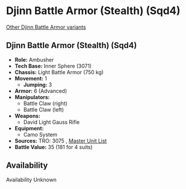 # Djinn Battle Armor (Stealth) (Sqd4) 

[Other Djinn Battle Armor variants](../djinn_battle_armor.md) 

## Djinn Battle Armor (Stealth) (Sqd4) 

- **Role:** Ambusher 
- **Tech Base:** Inner Sphere (3071) 
- **Chassis:** Light Battle Armor (750 kg) 
- **Movement:** 1 
  - **Jumping:** 3 
- **Armor:** 6 (Advanced) 
- **Manipulators:** 
  - Battle Claw (right) 
  - Battle Claw (left) 
- **Weapons:** 
  - David Light Gauss Rifle 
- **Equipment:** 
  - Camo System 
- **Sources:** TRO: 3075 , [Master Unit List](http://masterunitlist.info/Unit/Details/4084) 
- **Battle Value:** 35 (181 for 4 suits) 

## Availability 

Availability Unknown 

